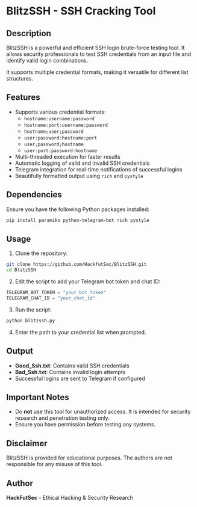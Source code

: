 # BlitzSSH - SSH Cracking Tool

## Description
BlitzSSH is a powerful and efficient SSH login brute-force testing tool. It allows security professionals to test SSH credentials from an input file and identify valid login combinations.

It supports multiple credential formats, making it versatile for different list structures.

## Features
- Supports various credential formats:
  - `hostname:username:password`
  - `hostname:port:username:password`
  - `hostname;user;password`
  - `user:password:hostname:port`
  - `user;password;hostname`
  - `user:port:password:hostname`
- Multi-threaded execution for faster results
- Automatic logging of valid and invalid SSH credentials
- Telegram integration for real-time notifications of successful logins
- Beautifully formatted output using `rich` and `pystyle`

## Dependencies
Ensure you have the following Python packages installed:
```bash
pip install paramiko python-telegram-bot rich pystyle
```

## Usage
1. Clone the repository:
```bash
git clone https://github.com/HackfutSec/BlitzSSH.git
cd BlitzSSH
```

2. Edit the script to add your Telegram bot token and chat ID:
```python
TELEGRAM_BOT_TOKEN = "your_bot_token"
TELEGRAM_CHAT_ID = "your_chat_id"
```

3. Run the script:
```bash
python blitzssh.py
```

4. Enter the path to your credential list when prompted.

## Output
- **Good_Ssh.txt**: Contains valid SSH credentials
- **Bad_Ssh.txt**: Contains invalid login attempts
- Successful logins are sent to Telegram if configured

## Important Notes
- Do **not** use this tool for unauthorized access. It is intended for security research and penetration testing only.
- Ensure you have permission before testing any systems.

## Disclaimer
BlitzSSH is provided for educational purposes. The authors are not responsible for any misuse of this tool.

## Author
**HackFutSec** - Ethical Hacking & Security Research
